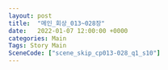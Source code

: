```yaml
---
layout: post
title:  "메인_회상_013~028장"
date:   2022-01-07 12:00:00 +0000
categories: Main
Tags: Story Main
SceneCode: ["scene_skip_cp013-028_q1_s10"]
---
```


